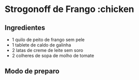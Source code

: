 # Strogonoff de Frango :chicken

## Ingredientes
 - 1 quilo de peito de frango sem pele
 - 1 tablete de caldo de galinha
 - 2 latas de creme de leite sem soro
 - 2 colheres de sopa de molho de tomate

## Modo de preparo
